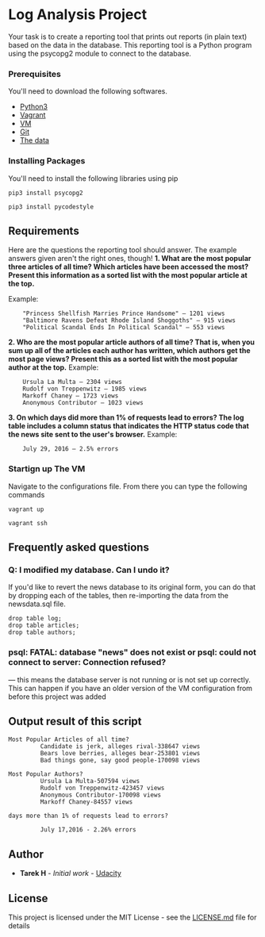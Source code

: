 # Log Analysis Project

Your task is to create a reporting tool that prints out reports (in plain text) based on the data in the database.
 This reporting tool is a Python program using the psycopg2 module to connect to the database.


### Prerequisites

You'll need to download the following softwares.


* [Python3](https://www.python.org/downloads/release/python-371/) 
* [Vagrant](https://www.vagrantup.com/)
* [VM](https://www.virtualbox.org/)
* [Git](https://git-scm.com/)
* [The data](https://d17h27t6h515a5.cloudfront.net/topher/2016/August/57b5f748_newsdata/newsdata.zip)


### Installing Packages 


You'll need to install the following libraries using pip

```
pip3 install psycopg2
```

```
pip3 install pycodestyle
```



## Requirements

Here are the questions the reporting tool should answer. The example answers given aren't the right ones, though!
 **1. What are the most popular three articles of all time? Which articles have been accessed the most? Present this information as a sorted list with the most popular article at the top.**

Example:
```
    "Princess Shellfish Marries Prince Handsome" — 1201 views
    "Baltimore Ravens Defeat Rhode Island Shoggoths" — 915 views
    "Political Scandal Ends In Political Scandal" — 553 views
```

**2. Who are the most popular article authors of all time? That is, when you sum up all of the articles each author has written, which authors get the most page views? Present this as a sorted list with the most popular author at the top.**
Example:
```
    Ursula La Multa — 2304 views
    Rudolf von Treppenwitz — 1985 views
    Markoff Chaney — 1723 views
    Anonymous Contributor — 1023 views
```

**3. On which days did more than 1% of requests lead to errors? The log table includes a column status that indicates the HTTP status code that the news site sent to the user's browser.**
Example:
```
    July 29, 2016 — 2.5% errors
```



### Startign up The VM

Navigate to the configurations file. From there you can type the following commands

```
vagrant up
```

```
vagrant ssh
```

## Frequently asked questions

### Q: I modified my database. Can I undo it?
If you'd like to revert the news database to its original form, you can do that by dropping each of the tables, then re-importing the data from the newsdata.sql file.

```
drop table log;
drop table articles;
drop table authors;
```
### psql: FATAL: database "news" does not exist or psql: could not connect to server: Connection refused?
— this means the database server is not running or is not set up correctly. This can happen if you have an older version of the VM configuration from before this project was added

## Output result of this script

```
Most Popular Articles of all time?
         Candidate is jerk, alleges rival-338647 views
         Bears love berries, alleges bear-253801 views
         Bad things gone, say good people-170098 views
```

```
Most Popular Authors?
         Ursula La Multa-507594 views
         Rudolf von Treppenwitz-423457 views
         Anonymous Contributor-170098 views
         Markoff Chaney-84557 views

```

```
days more than 1% of requests lead to errors?

         July 17,2016 - 2.26% errors

```



## Author

* **Tarek H** - *Initial work* - [Udacity](https://github.com/SkySail07)

## License

This project is licensed under the MIT License - see the [LICENSE.md](LICENSE.md) file for details

